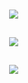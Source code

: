 <pre>
<a>
  <img align="center" src="https://github-readme-stats.vercel.app/api/top-langs/?username=jfarina5&layout=compact&theme=dracula&hide_border=true" />
</a>
<a>
  <img align="center" src="https://github-readme-stats.vercel.app/api?username=jfarina5&count_private=true&theme=dracula&hide=issues&hide_border=true" />
</a>
<a>
  <img align="center" src="http://github-readme-streak-stats.herokuapp.com?user=jfarina5&theme=dracula&hide_border=true&date_format=M%20j%5B%2C%20Y%5D" />
</a>
</pre>


<!--
**JFarina5/JFarina5** is a ✨ _special_ ✨ repository because its `README.md` (this file) appears on your GitHub profile.

Here are some ideas to get you started:

- 🔭 I’m currently working on ...
- 🌱 I’m currently learning ...
- 👯 I’m looking to collaborate on ...
- 🤔 I’m looking for help with ...
- 💬 Ask me about ...
- 📫 How to reach me: ...
- 😄 Pronouns: ...
- ⚡ Fun fact: ...
-->
